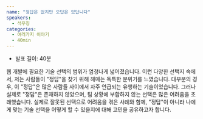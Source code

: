 ```yaml
---
name: "정답은 없지만 오답은 있답니다"
speakers:
  - 석우징
categories:
  - 여러가지 이야기
  - 40min
---
```


- 발표 길이: 40분

웹 개발에 필요한 기술 선택의 범위가 엄청나게 넓어졌습니다. 이런 다양한 선택지 속에서, 저는 사람들이 "정답"을 찾기 위해 헤매는 독특한 분위기를 느꼈습니다. 대부분의 경우, 이 "정답"은 많은 사람들 사이에서 자주 언급되는 유행하는 기술이었습니다. 그러나 실제로 "정답"은 존재하지 않았으며, 팀 상황에 부합하지 않는 선택은 많은 어려움을 초래했습니다.
실제로 잘못된 선택으로 어려움을 겪은 사례와 함께, "정답"이 아니라 나에게 맞는 기술 선택을 어떻게 할 수 있을지에 대해 고민을 공유하고자 합니다.
